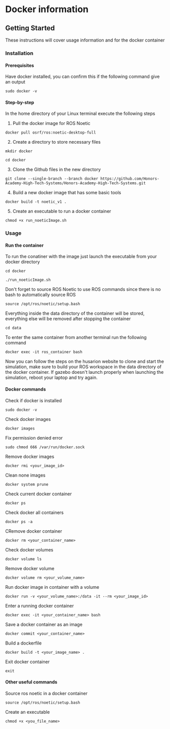 # Docker information

## Getting Started

These instructions will cover usage information and for the docker container 

### Installation

#### Prerequisites
Have docker installed, you can confirm this if the following command give an output

```shell
sudo docker -v
```

#### Step-by-step

In the home directory of your Linux terminal execute the following steps

1. Pull the docker image for ROS Noetic
```shell
docker pull osrf/ros:noetic-desktop-full
```
2. Create a directory to store necessary files 
```shell
mkdir docker
```
```shell
cd docker
```
3. Clone the Github files in the new directory
```shell
git clone --single-branch --branch docker https://github.com/Honors-Academy-High-Tech-Systems/Honors-Academy-High-Tech-Systems.git
```
4. Build a new docker image that has some basic tools
```shell
docker build -t noetic_v1 .
```
5. Create an executable to run a docker container
```shell
chmod +x run_noeticImage.sh
```
### Usage

#### Run the container
To run the conatiner with the image just launch the executable from your docker directory
```shell
cd docker
```
```shell
./run_noeticImage.sh
```
Don't forget to source ROS Noetic to use ROS commands since there is no bash to automatically source ROS
```shell
source /opt/ros/noetic/setup.bash
```
Everything inside the data directory of the container will be stored, everything else will be removed after stopping the container
```shell
cd data
```
To enter the same container from another terminal run the following command
```shell
docker exec -it ros_container bash
```
Now you can follow the steps on the husarion website to clone and start the simulation, make sure to build your ROS workspace in the data directory of the docker container. If gazebo doesn't launch properly when launching the simulation, reboot your laptop and try again.

#### Docker commands

Check if docker is installed

```shell
sudo docker -v
```
Check docker images

```shell
docker images
```
Fix permission denied error

```shell
sudo chmod 666 /var/run/docker.sock
```
Remove docker images

```shell
docker rmi <your_image_id>
```
Clean none images

```shell
docker system prune
```
Check current docker container

```shell
docker ps
```
Check docker all containers

```shell
docker ps -a
```
CRemove docker container

```shell
docker rm <your_container_name>
```
Check docker volumes

```shell
docker volume ls
```
Remove docker volume

```shell
docker volume rm <your_volume_name>
```
Run docker image in container with a volume

```shell
docker run -v <your_volume_name>:/data -it --rm <your_image_id>
```
Enter a running docker container

```shell
docker exec -it <your_container_name> bash
```
Save a docker container as an image

```shell
docker commit <your_container_name>
```
Build a dockerfile

```shell
docker build -t <your_image_name> .
```
Exit docker container

```shell
exit
```
#### Other useful commands

Source ros noetic in a docker container

```shell
source /opt/ros/noetic/setup.bash
```
Create an executable

```shell
chmod +x <you_file_name>
```
